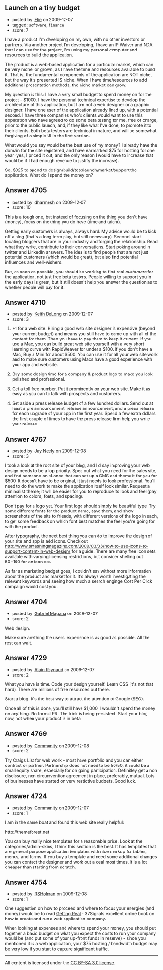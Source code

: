 ## Launch on a tiny budget

- posted by: [Elie](https://stackexchange.com/users/-1/1752-elie) on 2009-12-07
- tagged: `software`, `finance`
- score: 7

I have a product I'm developing on my own, with no other investors or partners. Via another project I'm developing, I have an IP Waiver and NDA that I can use for the project, I'm using my personal computer and resources to build the application.

The product is a web-based application for a particular market, which can be very niche, or grown, as I have the time and resources available to build it. That is, the fundamental components of the application are NOT niche, but the way it's presented IS niche. When I have time/resources to add additional presentation methods, the niche market can grow.

My question is this: I have a very small budget to spend money on for the project - $1000. I have the personal technical expertise to develop the architecture of this application, but I am not a web designer or a graphic designer. I have one user of the application already lined up, with a potential second. I have three companies who's clients would want to use this application who have agreed to do some beta testing for me, free of charge, prior to the public launch, and, if they like what I've done, to promote it to their clients. Both beta testers are technical in nature, and will be somewhat forgiving of a simple UI in the first version.

What would you say would be the best use of my money? I already have the domain for the site registered, and have earmarked $75 for hosting for one year (yes, I priced it out, and the only reason I would have to increase that would be if I had enough revenue to justify the increase). 

So, $925 to spend to design/build/test/launch/market/support the application. What do I spend the money on?


## Answer 4705

- posted by: [dharmesh](https://stackexchange.com/users/-1/4-dharmesh) on 2009-12-07
- score: 10

This is a tough one, but instead of focusing on the thing you don't have (money), focus on the thing you do have (time and talent).

Getting early customers is always, always hard.  My advice would be to kick off a blog (that's a long term play, but still necessary).  Second, start locating bloggers that are in your industry and forging the relationship.  Read what they write, contribute to their conversations.  Start poking around in twitter and LinkedIn answers.  The idea is to find people that are not just potential customers (which would be great), but also find potential influences and well-wishers.  

But, as soon as possible, you should be working to find real *customers* for the application, not just free beta testers.  People willing to support you in the early days is great, but it still doesn't help you answer the question as to whether people will pay for it.




## Answer 4710

- posted by: [Keith DeLong](https://stackexchange.com/users/-1/888-keith-delong) on 2009-12-07
- score: 3

1. +1 for a web site. Hiring a good web site designer is expensive (beyond your current budget) and means you still have to come up with all of the content for them. Then you have to pay them to keep it current. If you use a Mac, you can build great web site yourself with a very short learning curve with RapidWeaver for under a $100. If you don't have a Mac, Buy a Mini for about $500. You can use it for all your web site work and to make sure customers using Macs have a good experience  with your app and web site.

2. Buy some design time for a company & product logo to make you look polished and professional.

3. Get a toll free number. Put it prominently on your web site. Make it as easy as you can to talk with prospects and customers.

4. Set aside a press release budget of a few hundred dollars. Send out at least a pre announcement, release announcement, and a press release for each upgrade of your app in the first year.  Spend a few extra dollars the first couple of times to have the press release firm help you write your release. 





## Answer 4767

- posted by: [Jay Neely](https://stackexchange.com/users/-1/1801-jay-neely) on 2009-12-08
- score: 3

I took a look at the root site of your blog, and I'd say improving your web design needs to be a top priority. Spec out what you need for the sales site, and find someone on eLance that can set up a CMS and theme it for you for $500. It doesn't have to be original, it just needs to look professional. You'll need to do the work to make the application itself look similar. Request a minimalist theme; it will be easier for you to reproduce its look and feel (pay attention to colors, fonts, and spacing).

Don't pay for a logo yet. Your first logo should simply be beautiful type. Try some different fonts for the product name, save them, and show screenshots of the site to friends, with different versions of the logo in each, to get some feedback on which font best matches the feel you're going for with the product.

After typography, the next best thing you can do to improve the design of your site and app is add icons. Check out http://www.smashingmagazine.com/2009/03/03/how-to-use-icons-to-support-content-in-web-design/ for a guide. There are many free icon sets available with varying licensing restrictions, but consider shelling out $50-$100 for an icon set.

As far as marketing budget goes, I couldn't say without more information about the product and market for it. It's always worth investigating the relevant keywords and seeing how much a search enginge Cost Per Click campaign would cost you.


## Answer 4704

- posted by: [Gabriel Magana](https://stackexchange.com/users/-1/1158-gabriel-magana) on 2009-12-07
- score: 2

Web design.

Make sure anything the users' experience is as good as possible.  All the rest can wait.


## Answer 4729

- posted by: [Alain Raynaud](https://stackexchange.com/users/-1/502-alain-raynaud) on 2009-12-07
- score: 2

What you have is time. Code your design yourself. Learn CSS (it's not that hard). There are millions of free resources out there.

Start a blog. It's the best way to attract the attention of Google (SEO).

Once all of this is done, you'll still have $1,000. I wouldn't spend the money on anything. No formal PR. The trick is being persistent. Start your blog now, not when your product is in beta.



## Answer 4769

- posted by: [Community](https://stackexchange.com/users/-1/-1-community) on 2009-12-08
- score: 2

Try Craigs List for web work - most have portfolio and you can either contract or partner. Partnership does not need to be 50/50, it could be a small equity share, especially for on going participation. Definitley get a non disclosure, non circumvention agreement in place, preferably, mutual. Lots of businesses have started on very restictive budgets. Good luck.


## Answer 4724

- posted by: [Community](https://stackexchange.com/users/-1/-1-community) on 2009-12-07
- score: 1

I am in the same boat and found this web site really helpful:

http://themeforest.net

You can buy really nice templates for a reasonable price.  Look at the categories/admin-skins, I think this section is the best.  It has templates that are general purpose application templates with nice markup for tables, menus, and forms.  If you buy a template and need some additional changes you can contact the designer and work out a deal most times.  It is a lot cheaper than starting from scratch. 




## Answer 4754

- posted by: [RSHolman](https://stackexchange.com/users/-1/1462-rsholman) on 2009-12-08
- score: 1

<p>One suggestion on how to proceed and where to focus your energies (and money) would be to read <a href="http://gettingreal.37signals.com/toc.php" rel="nofollow">Getting Real</a> - 37Signals excellent online book on how to create and run a web application company.</p>

<p>When looking at expenses and where to spend your money, you should put together a basic budget on what you expect the costs to run your company would be (and put some of your up-front funds in reserve) - since you mentioned it is a web application, your $75 hosting / bandwidth budget may be very low if you start to capture significant traffic.</p>




---

All content is licensed under the [CC BY-SA 3.0 license](https://creativecommons.org/licenses/by-sa/3.0/).

